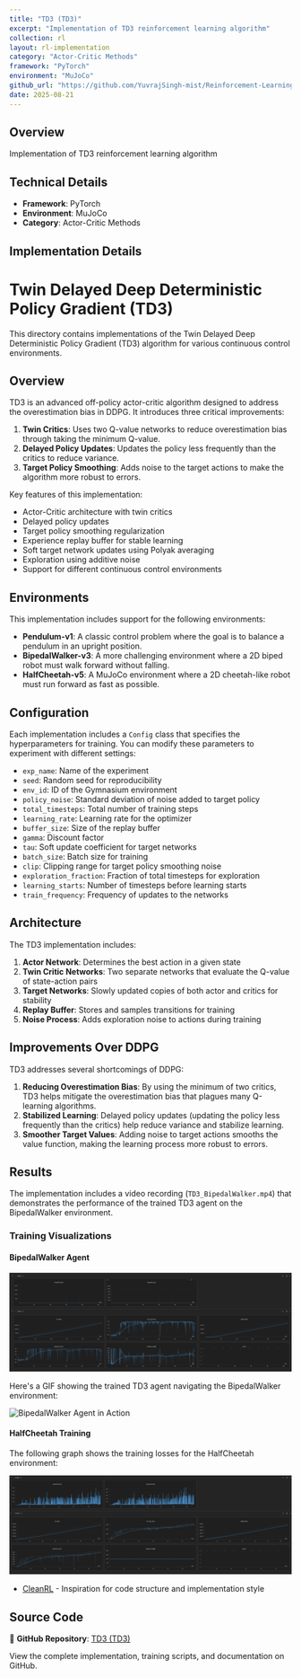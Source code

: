 ```yaml
---
title: "TD3 (TD3)"
excerpt: "Implementation of TD3 reinforcement learning algorithm"
collection: rl
layout: rl-implementation
category: "Actor-Critic Methods"
framework: "PyTorch"
environment: "MuJoCo"
github_url: "https://github.com/YuvrajSingh-mist/Reinforcement-Learning/tree/master/TD3"
date: 2025-08-21
---
```


## Overview
Implementation of TD3 reinforcement learning algorithm

## Technical Details
- **Framework**: PyTorch
- **Environment**: MuJoCo
- **Category**: Actor-Critic Methods

## Implementation Details

# Twin Delayed Deep Deterministic Policy Gradient (TD3)

This directory contains implementations of the Twin Delayed Deep Deterministic Policy Gradient (TD3) algorithm for various continuous control environments.

## Overview

TD3 is an advanced off-policy actor-critic algorithm designed to address the overestimation bias in DDPG. It introduces three critical improvements:

1. **Twin Critics**: Uses two Q-value networks to reduce overestimation bias through taking the minimum Q-value.
2. **Delayed Policy Updates**: Updates the policy less frequently than the critics to reduce variance.
3. **Target Policy Smoothing**: Adds noise to the target actions to make the algorithm more robust to errors.

Key features of this implementation:
- Actor-Critic architecture with twin critics
- Delayed policy updates
- Target policy smoothing regularization
- Experience replay buffer for stable learning
- Soft target network updates using Polyak averaging
- Exploration using additive noise
- Support for different continuous control environments

## Environments

This implementation includes support for the following environments:
- **Pendulum-v1**: A classic control problem where the goal is to balance a pendulum in an upright position.
- **BipedalWalker-v3**: A more challenging environment where a 2D biped robot must walk forward without falling.
- **HalfCheetah-v5**: A MuJoCo environment where a 2D cheetah-like robot must run forward as fast as possible.


## Configuration

Each implementation includes a `Config` class that specifies the hyperparameters for training. You can modify these parameters to experiment with different settings:

- `exp_name`: Name of the experiment
- `seed`: Random seed for reproducibility
- `env_id`: ID of the Gymnasium environment
- `policy_noise`: Standard deviation of noise added to target policy
- `total_timesteps`: Total number of training steps
- `learning_rate`: Learning rate for the optimizer
- `buffer_size`: Size of the replay buffer
- `gamma`: Discount factor
- `tau`: Soft update coefficient for target networks
- `batch_size`: Batch size for training
- `clip`: Clipping range for target policy smoothing noise
- `exploration_fraction`: Fraction of total timesteps for exploration
- `learning_starts`: Number of timesteps before learning starts
- `train_frequency`: Frequency of updates to the networks

## Architecture

The TD3 implementation includes:

1. **Actor Network**: Determines the best action in a given state
2. **Twin Critic Networks**: Two separate networks that evaluate the Q-value of state-action pairs
3. **Target Networks**: Slowly updated copies of both actor and critics for stability
4. **Replay Buffer**: Stores and samples transitions for training
5. **Noise Process**: Adds exploration noise to actions during training

## Improvements Over DDPG

TD3 addresses several shortcomings of DDPG:

1. **Reducing Overestimation Bias**: By using the minimum of two critics, TD3 helps mitigate the overestimation bias that plagues many Q-learning algorithms.
2. **Stabilized Learning**: Delayed policy updates (updating the policy less frequently than the critics) help reduce variance and stabilize learning.
3. **Smoother Target Values**: Adding noise to target actions smooths the value function, making the learning process more robust to errors.

## Results

The implementation includes a video recording (`TD3_BipedalWalker.mp4`) that demonstrates the performance of the trained TD3 agent on the BipedalWalker environment.

### Training Visualizations

#### BipedalWalker Agent

![BipedalWalker Performance](https://raw.githubusercontent.com/YuvrajSingh-mist/Reinforcement-Learning/master/TD3/images/BiPedal.png)

Here's a GIF showing the trained TD3 agent navigating the BipedalWalker environment:

![BipedalWalker Agent in Action](https://raw.githubusercontent.com/YuvrajSingh-mist/Reinforcement-Learning/master/TD3/images/output_bipedal_walker.gif)

#### HalfCheetah Training

The following graph shows the training losses for the HalfCheetah environment:

![HalfCheetah Training Loss](https://raw.githubusercontent.com/YuvrajSingh-mist/Reinforcement-Learning/master/TD3/images/lossHalfCheetah.png)


- [CleanRL](https://github.com/vwxyzjn/cleanrl) - Inspiration for code structure and implementation style


## Source Code
📁 **GitHub Repository**: [TD3 (TD3)](https://github.com/YuvrajSingh-mist/Reinforcement-Learning/tree/master/TD3)

View the complete implementation, training scripts, and documentation on GitHub.
